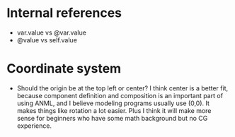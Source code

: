 # Internal references
* var.value vs @var.value
* @value vs self.value

# Coordinate system
* Should the origin be at the top left or center? I think center is a better
fit, because component definition and composition is an important part of
using ANML, and I believe modeling programs usually use (0,0). It makes things
like rotation a lot easier. Plus I think it will make more sense for
beginners who have some math background but no CG experience.
